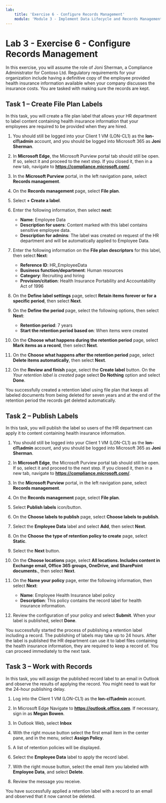 ```yaml
---
lab:
    title: 'Exercise 6 - Configure Records Management'
    module: 'Module 3 - Implement Data Lifecycle and Records Management'
---
```


# Lab 3 - Exercise 6 - Configure Records Management

In this exercise, you will assume the role of Joni Sherman, a Compliance Administrator for Contoso Ltd. Regulatory requirements for your organization include having a definitive copy of the employee provided health insurance information available when your company discusses the insurance costs. You are tasked with making sure the records are kept.

## Task 1 – Create File Plan Labels

In this task, you will create a file plan label that allows your HR department to label content containing health insurance information that your employees are required to be provided when they are hired.

1. You should still be logged into your Client 1 VM (LON-CL1) as the **lon-cl1\admin** account, and you should be logged into Microsoft 365 as **Joni Sherman**. 

1. In **Microsoft Edge**, the Microsoft Purview portal tab should still be open. If so, select it and proceed to the next step. If you closed it, then in a new tab, navigate to **https://compliance.microsoft.com/**. 

1. In the **Microsoft Purview** portal, in the left navigation pane, select **Records management**.

1. On the **Records management** page, select **File plan**.

1. Select **+ Create a label**.

1. Enter the following information, then select **next**:

    - **Name**: Employee Data
    - **Description for users**: Content marked with this label contains sensitive employee data.
    - **Description for admins**: The label was created on request of the HR department and will be automatically applied to Employee Data.

1. Enter the following information on the **File plan descriptors** for this label, then select **Next**:

    - **Reference ID**: HR_EmployeeData
    - **Business function/department**: Human resources
    - **Category**: Recruiting and hiring
    - **Provision/citation**: Health Insurance Portability and Accountability Act of 1996

1. On the **Define label settings** page, select **Retain items forever or for a specific period**, then select **Next**.

1. On the **Define the period** page, select the following options, then select **Next**:

    - **Retention period**: 7 years
    - **Start the retention period based on**: When items were created

1. On the **Choose what happens during the retention period** page, select **Mark items as a record**, then select **Next**.

1. On the **Choose what happens after the retention period** page, select **Delete items automatically**, then select **Next**.

1. On the **Review and finish** page, select the **Create label** button.  On the *Your retention label is created* page select **Do Nothing** option and select **Done**.

You successfully created a retention label using file plan that keeps all labeled documents from being deleted for seven years and at the end of the retention period the records get deleted automatically.

## Task 2 – Publish Labels

In this task, you will publish the label so users of the HR department can apply it to content containing health insurance information.

1. You should still be logged into your Client 1 VM (LON-CL1) as the **lon-cl1\admin** account, and you should be logged into Microsoft 365 as **Joni Sherman**. 

1. In **Microsoft Edge**, the Microsoft Purview portal tab should still be open. If so, select it and proceed to the next step. If you closed it, then in a new tab, navigate to **https://compliance.microsoft.com/**. 

1. In the **Microsoft Purview** portal, in the left navigation pane, select **Records management**.

1. On the **Records management** page, select **File plan**.

1. Select **Publish labels** icon/button.

1. On the **Choose labels to publish** page, select **Choose labels to publish**.

1. Select the **Employee Data** label and select **Add**, then select **Next**. 

1. On the **Choose the type of retention policy to create** page, select **Static**.

1. Select the **Next** button.

1. On the **Choose locations** page, select **All locations. Includes content in Exchange email, Office 365 groups, OneDrive, and SharePoint documents.**, then select **Next**.

1. On the **Name your policy** page, enter the following information, then select **Next**:

    - **Name**: Employee Health Insurance label policy
    - **Description**: This policy contains the record label for health insurance information.

1. Review the configuration of your policy and select **Submit**.  When your label is published, select **Done**.

You successfully started the process of publishing a retention label including a record. The publishing of labels may take up to 24 hours. After the label is published the HR department can use it to label files containing the health insurance information, they are required to keep a record of.  You can proceed immediately to the next task.

## Task 3 – Work with Records

In this task, you will assign the published record label to an email in Outlook and observe the results of applying the record. You might need to wait for the 24-hour publishing delay.

1. Log into the Client 1 VM (LON-CL1) as the **lon-cl1\admin** account.

1. In Microsoft Edge Navigate to **https://outlook.office.com**. If necessary, sign in as **Megan Bowen**. 
 
1. In Outlook Web, select **Inbox**

1. With the right mouse button select the first email item in the center pane, and in the menu, select **Assign Policy**.

1. A list of retention policies will be displayed.

1. Select the **Employee Data** label to apply the record label.  

1. With the right mouse button, select the email item you labeled with **Employee Data**, and select **Delete**.

1. Review the message you receive.

You have successfully applied a retention label with a record to an email and observed that it now cannot be deleted.
